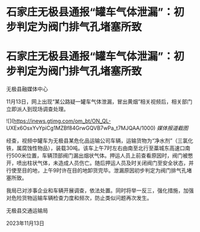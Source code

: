 # 石家庄无极县通报“罐车气体泄漏”：初步判定为阀门排气孔堵塞所致

# 石家庄无极县通报“罐车气体泄漏”：初步判定为阀门排气孔堵塞所致

无极县融媒体中心

11月13日，网上出现“某公路疑一罐车气体泄漏，冒出黄烟”相关视频后，相关部门立即派人到现场调查处理。

![](https://inews.gtimg.com/om_bt/ON_QL-
UXEx6OsxYvYpiCg1MZBf84GrwGQVB7wPa_t7MJQAA/1000) _媒体报道截图_

经查，视频中罐车为无极县某危化品运输公司车辆，运输货物为“净水剂”（三氯化铁，属腐蚀性物品），装载30吨。该车上午7时左右由南至北行至藁城东高速口南行500米位置，车辆顶部阀门漏出烟状气体。押运人员上前查看原因时，阀门被憋开，喷出柱状气体，未造成人员伤亡。随后押运人员及时关闭阀门至安全状态，并行使至目的地，上午9时许在目的地卸货完毕。泄漏原因初步判定为阀门排气孔堵塞所致。

我局已对涉事企业和车辆开展调查，依法处置。同时将举一反三，强化措施，加强对危险货物运输车辆检查力度和频次，防止类似问题再次发生。

无极县交通运输局

2023年11月13日

